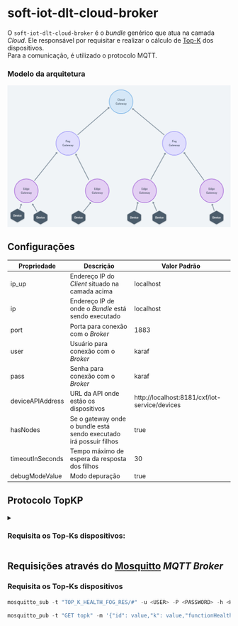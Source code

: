 # soft-iot-dlt-cloud-broker

O `soft-iot-dlt-cloud-broker` é o _bundle_ genérico que atua na camada _Cloud_. Ele responsável por requisitar e realizar o cálculo de [Top-K](https://www.sciencedirect.com/science/article/abs/pii/S002002551830714X#:~:text=A%20Top-k%20retrieval%20algorithm%20returns%20the%20k%20best%20answers,take%20into%20consideration%20execution%20time.) dos dispositivos. <br/>
Para a comunicação, é utilizado o protocolo MQTT.

### Modelo da arquitetura

<p align="center">
  <img src="./assets/architecture-diagram-cloud-broker.png" width="580px" />
</p>

## Configurações

| Propriedade      | Descrição                                                          | Valor Padrão                                  |
| ---------------- | ------------------------------------------------------------------ | --------------------------------------------- |
| ip_up            | Endereço IP do _Client_ situado na camada acima                    | localhost                                     |
| ip               | Endereço IP de onde o _Bundle_ está sendo executado                | localhost                                     |
| port             | Porta para conexão com o _Broker_                                  | 1883                                          |
| user             | Usuário para conexão com o _Broker_                                | karaf                                         |
| pass             | Senha para conexão com o _Broker_                                  | karaf                                         |
| deviceAPIAddress | URL da API onde estão os dispositivos                              | http://localhost:8181/cxf/iot-service/devices |
| hasNodes         | Se o gateway onde o bundle está sendo executado irá possuir filhos | true                                          |
| timeoutInSeconds | Tempo máximo de espera da resposta dos filhos                      | 30                                            |
| debugModeValue   | Modo depuração                                                     | true                                          |

## Protocolo TopKP

<details>
<summary><h3>Requisita os Top-Ks dispositivos:</h3></summary>

**Requisição:**

```powershell
GET topk {
    "id": "requestId",
    "k": value,
    "functionHealth": [
        {
            "sensor": "sensorType1",
            "weight": value
        },
        {
            "sensor": "sensorType2",
            "weight": value
        },
        {
            "sensor": "sensorType3",
            "weight": "value
        },
    ]
}
```

**Resposta**

```powershell
{
    "id": "responseId",
    "timestamp": "currentTime",
    "devices": [
        {
            "deviceId": "deviceId1",
            "score": value
        },
        {
            "deviceId": "deviceId2",
            "score": value
        },
    ]
}
```

</details>

## Requisições através do [Mosquitto](https://mosquitto.org/) _MQTT Broker_

### Requisita os Top-Ks dispositivos

```powershell
mosquitto_sub -t "TOP_K_HEALTH_FOG_RES/#" -u <USER> -P <PASSWORD> -h <HOST_NAME> -p <PORT>
```

```powershell
mosquitto_pub -t "GET topk" -m '{"id": value,"k": value,"functionHealth": [{"sensor": "sensorType1","weight": value},{"sensor": "sensorType2","weight": value}]}' -u <USER> -P <PASSWORD> -h <HOST_NAME> -p <PORT>
```
